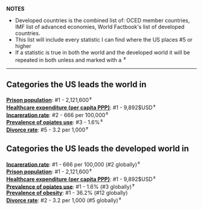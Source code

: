 **NOTES**  
* Developed countries is the combined list of: OCED member countries, IMF list of advanced economies, World Factbook's list of developed countries.
* This list will include every statistic I can find where the US places #5 or higher
* If a statistic is true in both the world and the developed world it will be repeated in both unless and marked with a <sup>⌆</sup>

---

## Categories the US leads the world in

[**Prison population**](http://www.prisonstudies.org/highest-to-lowest/prison-population-total?field_region_taxonomy_tid=All): #1 - 2,121,600<sup>⌆</sup>  
[**Healthcare expenditure (per capita PPP)**](https://en.wikipedia.org/wiki/List_of_countries_by_total_health_expenditure_per_capita): #1 - 9,892$USD<sup>⌆</sup>  
[**Incareration rate**](https://en.wikipedia.org/wiki/List_of_countries_by_incarceration_rate): #2 - 666 per 100,000<sup>⌆</sup>  
[**Prevalence of opiates use**](https://en.wikipedia.org/wiki/List_of_countries_by_prevalence_of_opiates_use): #3 - 1.6%<sup>⌆</sup>  
[**Divorce rate**](https://en.wikipedia.org/wiki/Divorce_demography#Divorce_statistics_by_country): #5 - 3.2 per 1,000<sup>⌆</sup>  


## Categories the US leads the developed world in

[**Incareration rate**](https://en.wikipedia.org/wiki/List_of_countries_by_incarceration_rate): #1 - 666 per 100,000 (#2 globally)<sup>⌆</sup>  
[**Prison population**](http://www.prisonstudies.org/highest-to-lowest/prison-population-total?field_region_taxonomy_tid=All): #1 - 2,121,600<sup>⌆</sup>  
[**Healthcare expenditure (per capita PPP)**](https://en.wikipedia.org/wiki/List_of_countries_by_total_health_expenditure_per_capita): #1 - 9,892$USD<sup>⌆</sup>  
[**Prevalence of opiates use**](https://en.wikipedia.org/wiki/List_of_countries_by_prevalence_of_opiates_use): #1 - 1.6% (#3 globally)<sup>⌆</sup>  
[**Prevalence of obesity**](https://en.wikipedia.org/wiki/List_of_countries_by_body_mass_index#WHO_Data_on_Prevalence_of_Obesity_(BMI_≥_30kg/m2)_(2016)): #1 - 36.2% (#12 globally)  
[**Divorce rate**](https://en.wikipedia.org/wiki/Divorce_demography#Divorce_statistics_by_country): #2 - 3.2 per 1,000 (#5 globally)<sup>⌆</sup>  
 
